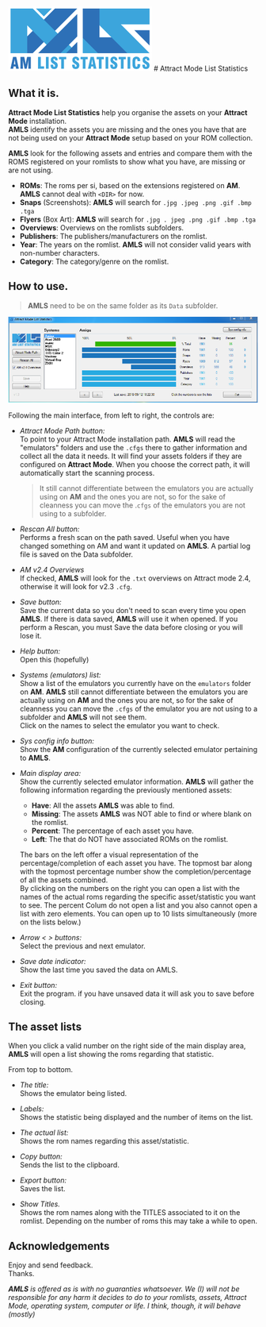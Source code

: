 <img src="https://github.com/farique1/attract-mode-list-statistics/blob/master/Images/GitHub_AMLS_Logo-02.png" alt="Attract Mode List Statistics" width="290" height="130">
# Attract Mode List Statistics

## What it is.

**Attract Mode List Statistics**  help you organise the assets on your **Attract Mode** installation.  
**AMLS** identify the assets you are missing and the ones you have that are not being used on your **Attract Mode** setup based on your ROM collection.  

**AMLS**  look for the following assets and entries and compare them with the ROMS registered on your romlists to show what you have, are missing or are not using.

- **ROMs**: The roms per si, based on the extensions registered on **AM**.
**AMLS** cannot deal with `<DIR>` for now.
- **Snaps** (Screenshots): **AMLS** will search for `.jpg .jpeg .png .gif .bmp .tga`
- **Flyers** (Box Art): **AMLS** will search for `.jpg . jpeg .png .gif .bmp .tga`
- **Overviews**: Overviews on the romlists subfolders.
- **Publishers**: The publishers/manufacturers on the romlist.
- **Year**: The years on the romlist.
**AMLS** will not consider valid years with non-number characters.
- **Category**: The category/genre on the romlist.


## How to use.  

>**AMLS** need to be on the same folder as its `Data` subfolder.  

![#gui](https://github.com/farique1/attract-mode-list-statistics/blob/master/Images/gui.png)

Following the main interface, from left to right, the controls are:  

- *Attract Mode Path button:*  
To point to your Attract Mode installation path. **AMLS** will read the "emulators" folders and use the `.cfgs` there to gather information and collect all the data it needs. It will find your assets folders if they are configured on **Attract Mode**. When you choose the correct path, it will automatically start the scanning process.  
	> It still cannot differentiate between the emulators you are actually using on **AM** and the ones you are not, so for the sake of cleanness you can move the .`cfgs` of the emulators you are not using to a subfolder.

- *Rescan All button:*  
Performs a fresh scan on the path saved. Useful when you have changed something on AM and want it updated on **AMLS**. A partial log file is saved on the Data subfolder.  

- *AM v2.4 Overviews*  
If checked, **AMLS** will look for the `.txt` overviews on Attract mode 2.4, otherwise it will look for v2.3 `.cfg`.

- *Save button:*  
Save the current data so you don't need to scan every time you open **AMLS**. If there is data saved, **AMLS** will use it when opened. If you perform a Rescan, you must Save the data before closing or you will lose it.  

- *Help button:*  
Open this (hopefully)  

- *Systems (emulators) list:*  
Show a list of the emulators you currently have on the `emulators` folder on **AM**. **AMLS** still cannot differentiate between the emulators you are actually using on **AM** and the ones you are not, so for the sake of cleanness you can move the `.cfgs` of the emulator you are not using to a subfolder and **AMLS** will not see them.  
Click on the names to select the emulator you want to check.  

- *Sys config info button:*  
Show the **AM** configuration of the currently selected emulator pertaining to **AMLS**.  

- *Main display area:*  
Show the currently selected emulator information. **AMLS** will gather the following information regarding the previously mentioned assets:  

  - **Have**: All the assets **AMLS** was able to find.  
  - **Missing**: The assets **AMLS** was NOT able to find or where blank on the romlist.  
  - **Percent**: The percentage of each asset you have.  
  - **Left**: The that do NOT have associated ROMs on the romlist.  

  The bars on the left offer a visual representation of the percentage/completion of each asset you have. The topmost bar along with the topmost percentage number show the completion/percentage of all the assets combined.  
By clicking on the numbers on the right you can open a list with the names of the actual roms regarding the specific asset/statistic you want to see. The percent Colum do not open a list and you also cannot open a list with zero elements. You can open up to 10 lists simultaneously (more on the lists below.)  

- *Arrow < > buttons:*  
Select the previous and next emulator.  

- *Save date indicator:*  
Show the last time you saved the data on AMLS.  

- *Exit button:*  
Exit the program. if you have unsaved data it will ask you to save before closing.  


## The asset lists  

When you click a valid number on the right side of the main display area, **AMLS** will open a list showing the roms regarding that statistic.  

From top to bottom.  

- *The title:*  
Shows the emulator being listed.  

- *Labels:*  
Shows the statistic being displayed and the number of items on the list.  

- *The actual list:*  
Shows the rom names regarding this asset/statistic.  

- *Copy button:*  
Sends the list to the clipboard.  

- *Export button:*  
Saves the list.  

- *Show Titles.*  
Shows the rom names along with the TITLES associated to it on the romlist. Depending on the number of roms this may take a while to open.  

## Acknowledgements  

Enjoy and send feedback.  
Thanks.  

***AMLS** is offered as is with no guaranties whatsoever. We (I) will not be responsible for any harm it decides to do to your romlists, assets, Attract Mode, operating system, computer or life. I think, though, it will behave (mostly)*
